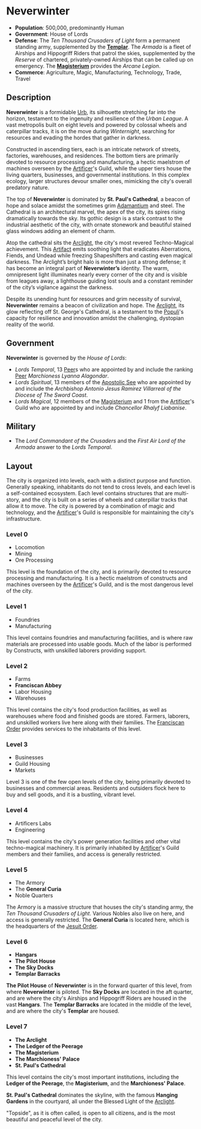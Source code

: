 # Neverwinter

- **Population**: 500,000, predominantly Human
- **Government**: House of Lords
- **Defense**: The *Ten Thousand Crusaders of Light* form a permanent standing army, supplemented by the **[Templar]**. The *Armada* is a fleet of Airships and Hippogriff Riders that patrol the skies, supplemented by the *Reserve* of chartered, privately-owned Airships that can be called up on emergency. The **[Magisterium]** provides the *Arcane Legion*.
- **Commerce**: Agriculture, Magic, Manufacturing, Technology, Trade, Travel

## Description

**Neverwinter** is a formidable [Urb], its silhouette stretching far into the horizon, testament to the ingenuity and resilience of the *Urban League*. A vast metropolis built on eight levels and powered by colossal wheels and caterpillar tracks, it is on the move during *Winternight*, searching for resources and evading the hordes that gather in darkness.

Constructed in ascending tiers, each is an intricate network of streets, factories, warehouses, and residences. The bottom tiers are primarily devoted to resource processing and manufacturing, a hectic maelstrom of machines overseen by the [Artificer]'s Guild, while the upper tiers house the living quarters, businesses, and governmental institutions. In this complex ecology, larger structures devour smaller ones, mimicking the city's overall predatory nature.

The top of **Neverwinter** is dominated by **St. Paul's Cathedral**, a beacon of hope and solace amidst the sometimes grim [Adamantium] and steel. The Cathedral is an architectural marvel, the apex of the city, its spires rising dramatically towards the sky. Its gothic design is a stark contrast to the industrial aesthetic of the city, with ornate stonework and beautiful stained glass windows adding an element of charm.

Atop the cathedral sits the [Arclight], the city's most revered Techno-Magical achievement. This [Artifact] emits soothing light that eradicates Aberrations, Fiends, and Undead while freezing Shapeshifters and casting even magical darkness. The Arclight’s bright halo is more than just a strong defense; it has become an integral part of **Neverwinter’s** identity. The warm, omnipresent light illuminates nearly every corner of the city and is visible from leagues away, a lighthouse guiding lost souls and a constant reminder of the city’s vigilance against the darkness.

Despite its unending hunt for resources and grim necessity of survival, **Neverwinter** remains a beacon of civilization and hope. The [Arclight], its glow reflecting off St. George's Cathedral, is a testament to the [Populi]'s capacity for resilience and innovation amidst the challenging, dystopian reality of the world.

## Government

**Neverwinter** is governed by the *House of Lords*:

- *Lords Temporal*, 13 [Peer]s who are appointed by and include the ranking [Peer] *Marchioness Lyanna Alagondar*.
- *Lords Spiritual*, 13 members of the [Apostolic See] who are appointed by and include the *Archbishop Antonio Jesus Ramirez Villarreal of the Diocese of The Sword Coast*.
- *Lords Magical*, 12 members of the [Magisterium] and 1 from the [Artificer]'s Guild who are appointed by and include *Chancellor Rhalyf Liabanise*.

## Military

- The *Lord Commandant of the Crusaders* and the *First Air Lord of the Armada* answer to the *Lords Temporal*.

## Layout

The city is organized into levels, each with a distinct purpose and function. Generally speaking, inhabitants do not tend to cross levels, and each level is a self-contained ecosystem. Each level contains structures that are multi-story, and the city is built on a series of wheels and caterpillar tracks that allow it to move. The city is powered by a combination of magic and technology, and the [Artificer]'s Guild is responsible for maintaining the city's infrastructure.

### Level 0

- Locomotion
- Mining
- Ore Processing

This level is the foundation of the city, and is primarily devoted to resource processing and manufacturing. It is a hectic maelstrom of constructs and  machines overseen by the [Artificer]'s Guild, and is the most dangerous level of the city.

### Level 1

- Foundries
- Manufacturing
  
This level contains foundries and manufacturing facilities, and is where raw materials are processed into usable goods. Much of the labor is performed by Constructs, with unskilled laborers providing support.

### Level 2

- Farms
- **Franciscan Abbey**
- Labor Housing
- Warehouses

This level contains the city's food production facilities, as well as warehouses where food and finished goods are stored. Farmers, laborers, and unskilled workers live here along with their families. The [Franciscan Order] provides services to the inhabitants of this level.

### Level 3

- Businesses
- Guild Housing
- Markets

Level 3 is one of the few open levels of the city, being primarily devoted to businesses and commercial areas. Residents and outsiders flock here to buy and sell goods, and it is a bustling, vibrant level.

### Level 4

- Artificers Labs
- Engineering

This level contains the city's power generation facilities and other vital techno-magical machinery. It is primarily inhabited by [Artificer]'s Guild members and their families, and access is generally restricted.

### Level 5

- The Armory
- The **General Curia**
- Noble Quarters

The Armory is a massive structure that houses the city's standing army, the *Ten Thousand Crusaders of Light*. Various Nobles also live on here, and access is generally restricted. The **General Curia** is located here, which is the headquarters of the [Jesuit Order].

### Level 6

- **Hangars**
- **The Pilot House**
- **The Sky Docks**
- **Templar Barracks**

**The Pilot House** of **Neverwinter** is in the forward quarter of this level, from where **Neverwinter** is piloted. The **Sky Docks** are located in the aft quarter, and are where the city's Airships and Hippogriff Riders are housed in the vast **Hangars**. The **Templar Barracks** are located in the middle of the level, and are where the city's **Templar** are housed.

### Level 7

- **The Arclight**
- **The Ledger of the Peerage**
- **The Magisterium**
- **The Marchioness' Palace**
- **St. Paul's Cathedral**

This level contains the city's most important institutions, including the **Ledger of the Peerage**, the **Magisterium**, and the **Marchioness' Palace**.

**St. Paul's Cathedral** dominates the skyline, with the famous **Hanging Gardens** in the courtyard, all under the Blessed Light of the [Arclight].

"Topside", as it is often called, is open to all citizens, and is the most beautiful and peaceful level of the city.

[Urb]: urbs.md
[Artifact]: artifacts.md
[Artificer]: ../game/artificer.md
[Adamantium]: ../game/magic-items.md#adamantium
[Populi]: populi.md
[Arclight]: arclight.md
[Magisterium]: ../game/magisterium.md
[Apostolic See]: ../game/apostolic-see.md
[Jesuit Order]: ../game/apostolic-see.md#jesuit
[Franciscan Order]: ../game/apostolic-see.md#franciscan
[Peer]: ../game/peerage.md
[Templar]: ../game/apostolic-see.md#templar
